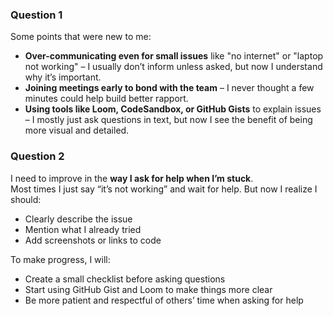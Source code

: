 ### Question 1  
Some points that were new to me:
- **Over-communicating even for small issues** like "no internet" or "laptop not working" – I usually don’t inform unless asked, but now I understand why it’s important.
- **Joining meetings early to bond with the team** – I never thought a few minutes could help build better rapport.
- **Using tools like Loom, CodeSandbox, or GitHub Gists** to explain issues – I mostly just ask questions in text, but now I see the benefit of being more visual and detailed.

### Question 2  
I need to improve in the **way I ask for help when I’m stuck**.  
Most times I just say “it’s not working” and wait for help. But now I realize I should:
- Clearly describe the issue  
- Mention what I already tried  
- Add screenshots or links to code  

To make progress, I will:
- Create a small checklist before asking questions  
- Start using GitHub Gist and Loom to make things more clear  
- Be more patient and respectful of others’ time when asking for help  
